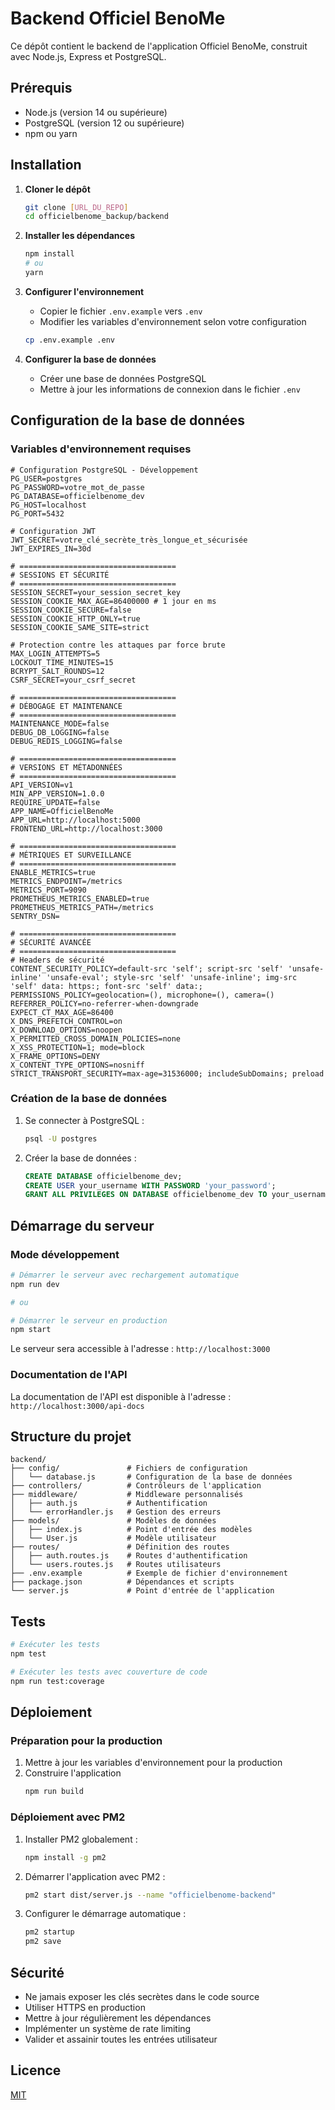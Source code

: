 # Backend Officiel BenoMe

Ce dépôt contient le backend de l'application Officiel BenoMe, construit avec Node.js, Express et PostgreSQL.

## Prérequis

- Node.js (version 14 ou supérieure)
- PostgreSQL (version 12 ou supérieure)
- npm ou yarn

## Installation

1. **Cloner le dépôt**
   ```bash
   git clone [URL_DU_REPO]
   cd officielbenome_backup/backend
   ```

2. **Installer les dépendances**
   ```bash
   npm install
   # ou
   yarn
   ```

3. **Configurer l'environnement**
   - Copier le fichier `.env.example` vers `.env`
   - Modifier les variables d'environnement selon votre configuration

   ```bash
   cp .env.example .env
   ```

4. **Configurer la base de données**
   - Créer une base de données PostgreSQL
   - Mettre à jour les informations de connexion dans le fichier `.env`

## Configuration de la base de données

### Variables d'environnement requises

```env
# Configuration PostgreSQL - Développement
PG_USER=postgres
PG_PASSWORD=votre_mot_de_passe
PG_DATABASE=officielbenome_dev
PG_HOST=localhost
PG_PORT=5432

# Configuration JWT
JWT_SECRET=votre_clé_secrète_très_longue_et_sécurisée
JWT_EXPIRES_IN=30d

# ===================================
# SESSIONS ET SÉCURITÉ
# ===================================
SESSION_SECRET=your_session_secret_key
SESSION_COOKIE_MAX_AGE=86400000 # 1 jour en ms
SESSION_COOKIE_SECURE=false
SESSION_COOKIE_HTTP_ONLY=true
SESSION_COOKIE_SAME_SITE=strict

# Protection contre les attaques par force brute
MAX_LOGIN_ATTEMPTS=5
LOCKOUT_TIME_MINUTES=15
BCRYPT_SALT_ROUNDS=12
CSRF_SECRET=your_csrf_secret

# ===================================
# DÉBOGAGE ET MAINTENANCE
# ===================================
MAINTENANCE_MODE=false
DEBUG_DB_LOGGING=false
DEBUG_REDIS_LOGGING=false

# ===================================
# VERSIONS ET MÉTADONNÉES
# ===================================
API_VERSION=v1
MIN_APP_VERSION=1.0.0
REQUIRE_UPDATE=false
APP_NAME=OfficielBenoMe
APP_URL=http://localhost:5000
FRONTEND_URL=http://localhost:3000

# ===================================
# MÉTRIQUES ET SURVEILLANCE
# ===================================
ENABLE_METRICS=true
METRICS_ENDPOINT=/metrics
METRICS_PORT=9090
PROMETHEUS_METRICS_ENABLED=true
PROMETHEUS_METRICS_PATH=/metrics
SENTRY_DSN=

# ===================================
# SÉCURITÉ AVANCÉE
# ===================================
# Headers de sécurité
CONTENT_SECURITY_POLICY=default-src 'self'; script-src 'self' 'unsafe-inline' 'unsafe-eval'; style-src 'self' 'unsafe-inline'; img-src 'self' data: https:; font-src 'self' data:;
PERMISSIONS_POLICY=geolocation=(), microphone=(), camera=()
REFERRER_POLICY=no-referrer-when-downgrade
EXPECT_CT_MAX_AGE=86400
X_DNS_PREFETCH_CONTROL=on
X_DOWNLOAD_OPTIONS=noopen
X_PERMITTED_CROSS_DOMAIN_POLICIES=none
X_XSS_PROTECTION=1; mode=block
X_FRAME_OPTIONS=DENY
X_CONTENT_TYPE_OPTIONS=nosniff
STRICT_TRANSPORT_SECURITY=max-age=31536000; includeSubDomains; preload
```

### Création de la base de données

1. Se connecter à PostgreSQL :
   ```bash
   psql -U postgres
   ```

2. Créer la base de données :
   ```sql
   CREATE DATABASE officielbenome_dev;
   CREATE USER your_username WITH PASSWORD 'your_password';
   GRANT ALL PRIVILEGES ON DATABASE officielbenome_dev TO your_username;
   ```

## Démarrage du serveur

### Mode développement

```bash
# Démarrer le serveur avec rechargement automatique
npm run dev

# ou

# Démarrer le serveur en production
npm start
```

Le serveur sera accessible à l'adresse : `http://localhost:3000`

### Documentation de l'API

La documentation de l'API est disponible à l'adresse : `http://localhost:3000/api-docs`

## Structure du projet

```
backend/
├── config/               # Fichiers de configuration
│   └── database.js       # Configuration de la base de données
├── controllers/          # Contrôleurs de l'application
├── middleware/           # Middleware personnalisés
│   ├── auth.js           # Authentification
│   └── errorHandler.js   # Gestion des erreurs
├── models/               # Modèles de données
│   ├── index.js          # Point d'entrée des modèles
│   └── User.js           # Modèle utilisateur
├── routes/               # Définition des routes
│   ├── auth.routes.js    # Routes d'authentification
│   └── users.routes.js   # Routes utilisateurs
├── .env.example          # Exemple de fichier d'environnement
├── package.json          # Dépendances et scripts
└── server.js             # Point d'entrée de l'application
```

## Tests

```bash
# Exécuter les tests
npm test

# Exécuter les tests avec couverture de code
npm run test:coverage
```

## Déploiement

### Préparation pour la production

1. Mettre à jour les variables d'environnement pour la production
2. Construire l'application
   ```bash
   npm run build
   ```

### Déploiement avec PM2

1. Installer PM2 globalement :
   ```bash
   npm install -g pm2
   ```

2. Démarrer l'application avec PM2 :
   ```bash
   pm2 start dist/server.js --name "officielbenome-backend"
   ```

3. Configurer le démarrage automatique :
   ```bash
   pm2 startup
   pm2 save
   ```

## Sécurité

- Ne jamais exposer les clés secrètes dans le code source
- Utiliser HTTPS en production
- Mettre à jour régulièrement les dépendances
- Implémenter un système de rate limiting
- Valider et assainir toutes les entrées utilisateur

## Licence

[MIT](LICENSE)
